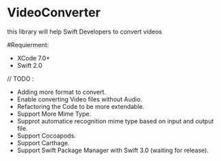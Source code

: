 # VideoConverter
this library will help Swift Developers to convert videos


#Requierment:
- XCode 7.0+
- Swift 2.0 


// TODO :
- Adding more format to convert.
- Enable converting Video files without Audio.
- Refactoring the Code to be more extendable.
- Support More Mime Type. 
- Supprot automatice recognition mime type based on input and output file.
- Support Cocoapods.
- Support Carthage.
- Support Swift Package Manager with Swift 3.0 (waiting for release).
